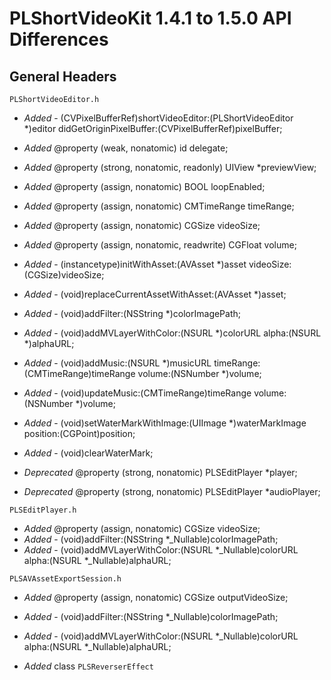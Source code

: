 # PLShortVideoKit 1.4.1 to 1.5.0 API Differences

## General Headers

```
PLShortVideoEditor.h
```

- *Added* - (CVPixelBufferRef)shortVideoEditor:(PLShortVideoEditor *)editor didGetOriginPixelBuffer:(CVPixelBufferRef)pixelBuffer;
- *Added* @property (weak, nonatomic) id<PLShortVideoEditorDelegate> delegate;
- *Added* @property (strong, nonatomic, readonly) UIView *previewView;
- *Added* @property (assign, nonatomic) BOOL loopEnabled;
- *Added* @property (assign, nonatomic) CMTimeRange timeRange;
- *Added* @property (assign, nonatomic) CGSize videoSize;
- *Added* @property (assign, nonatomic, readwrite) CGFloat volume;
- *Added* - (instancetype)initWithAsset:(AVAsset *)asset videoSize:(CGSize)videoSize;
- *Added* - (void)replaceCurrentAssetWithAsset:(AVAsset *)asset;
- *Added* - (void)addFilter:(NSString *)colorImagePath; 
- *Added* - (void)addMVLayerWithColor:(NSURL *)colorURL alpha:(NSURL *)alphaURL;
- *Added* - (void)addMusic:(NSURL *)musicURL timeRange:(CMTimeRange)timeRange volume:(NSNumber *)volume;
- *Added* - (void)updateMusic:(CMTimeRange)timeRange volume:(NSNumber *)volume;
- *Added* - (void)setWaterMarkWithImage:(UIImage *)waterMarkImage position:(CGPoint)position;
- *Added* - (void)clearWaterMark;

- *Deprecated* @property (strong, nonatomic) PLSEditPlayer *player;
- *Deprecated* @property (strong, nonatomic) PLSEditPlayer *audioPlayer;


```
PLSEditPlayer.h
```

- *Added* @property (assign, nonatomic) CGSize videoSize;
- *Added* - (void)addFilter:(NSString *_Nullable)colorImagePath;
- *Added* - (void)addMVLayerWithColor:(NSURL *_Nullable)colorURL alpha:(NSURL *_Nullable)alphaURL;


```
PLSAVAssetExportSession.h
```

- *Added* @property (assign, nonatomic) CGSize outputVideoSize;
- *Added* - (void)addFilter:(NSString *_Nullable)colorImagePath;
- *Added* - (void)addMVLayerWithColor:(NSURL *_Nullable)colorURL alpha:(NSURL *_Nullable)alphaURL;


- *Added* class `PLSReverserEffect `













